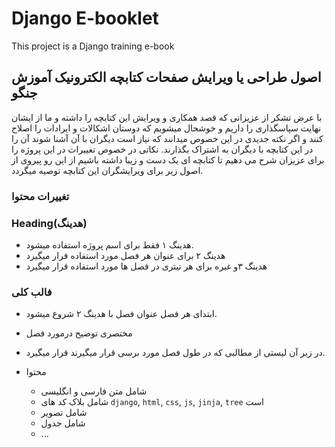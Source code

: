 # Django E-booklet

This project is a Django training e-book

## اصول طراحی یا ویرایش صفحات کتابچه الکترونیک آموزش جنگو

با عرض  تشکر از عزیزانی که قصد همکاری و ویرایش  این کتابچه را داشته و ما از ایشان نهایت سپاسگذاری را داریم و خوشحال میشویم که دوستان اشکالات و ایرادات  را اصلاح کنند و اگر نکته جدیدی در این خصوص میدانند که نیاز است دیگران  با آن آشنا شوند آن را در این کتابچه با دیگران به اشتراک بگذارند.
نکاتی در خصوص تغییرات در این پروژه  را برای عزیزان  شرح می دهیم تا کتابچه ای یک دست و زیبا داشته باشیم از این رو پیروی از اصول زیر برای ویرایشگران این کتابچه توصیه میگردد.

### تغییرات محتوا

### Heading(هدینگ)

- هدینگ ۱ فقط برای اسم پروژه استفاده میشود.
- هدینگ ۲ برای عنوان هر فصل مورد استفاده قرار میگیرد
- هدینگ ۳و غیره برای هر تیتری در فصل ها مورد استفاده قرار میگیرد

### فالب کلی

- ابتدای هر فصل عنوان فصل با هدینگ ۲ شروع میشود.
- مختصری توضیح درمورد فصل
- در زیر آن لیستی از مطالبی که در طول فصل مورد برسی قرار میگیرند قرار میگیرد.
- محتوا

  - شامل متن فارسی و انگلیسی
  - شامل بلاک کد های `django`, `html`, `css`, `js`, `jinja`, `tree` است
  - شامل تصویر
  - شامل جدول
  - ...
